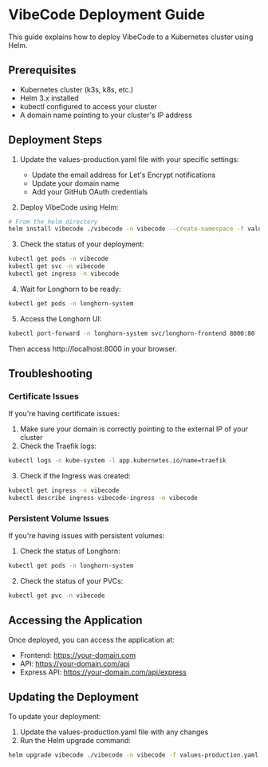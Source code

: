 # VibeCode Deployment Guide

This guide explains how to deploy VibeCode to a Kubernetes cluster using Helm.

## Prerequisites

- Kubernetes cluster (k3s, k8s, etc.)
- Helm 3.x installed
- kubectl configured to access your cluster
- A domain name pointing to your cluster's IP address

## Deployment Steps

1. Update the values-production.yaml file with your specific settings:
   - Update the email address for Let's Encrypt notifications
   - Update your domain name
   - Add your GitHub OAuth credentials

2. Deploy VibeCode using Helm:

```bash
# From the helm directory
helm install vibecode ./vibecode -n vibecode --create-namespace -f values-production.yaml
```

3. Check the status of your deployment:

```bash
kubectl get pods -n vibecode
kubectl get svc -n vibecode
kubectl get ingress -n vibecode
```

4. Wait for Longhorn to be ready:

```bash
kubectl get pods -n longhorn-system
```

5. Access the Longhorn UI:

```bash
kubectl port-forward -n longhorn-system svc/longhorn-frontend 8000:80
```

Then access http://localhost:8000 in your browser.

## Troubleshooting

### Certificate Issues

If you're having certificate issues:

1. Make sure your domain is correctly pointing to the external IP of your cluster
2. Check the Traefik logs:

```bash
kubectl logs -n kube-system -l app.kubernetes.io/name=traefik
```

3. Check if the Ingress was created:

```bash
kubectl get ingress -n vibecode
kubectl describe ingress vibecode-ingress -n vibecode
```

### Persistent Volume Issues

If you're having issues with persistent volumes:

1. Check the status of Longhorn:

```bash
kubectl get pods -n longhorn-system
```

2. Check the status of your PVCs:

```bash
kubectl get pvc -n vibecode
```

## Accessing the Application

Once deployed, you can access the application at:

- Frontend: https://your-domain.com
- API: https://your-domain.com/api
- Express API: https://your-domain.com/api/express

## Updating the Deployment

To update your deployment:

1. Update the values-production.yaml file with any changes
2. Run the Helm upgrade command:

```bash
helm upgrade vibecode ./vibecode -n vibecode -f values-production.yaml
```
